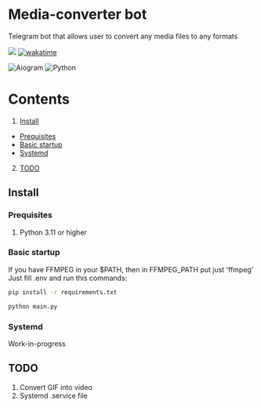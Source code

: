 # Media-converter bot
 Telegram bot that allows user to convert any media files to any formats

[<img src="https://img.shields.io/badge/Telegram-%40converter__media__bot-blue">](https://t.me/converter_media_bot)
[![wakatime](https://wakatime.com/badge/user/4d0cc4aa-e1c1-483b-8c80-199c9ea5d0c5/project/45475bdb-2f59-4d7a-b6aa-c7372321c08f.svg)](https://wakatime.com/badge/user/4d0cc4aa-e1c1-483b-8c80-199c9ea5d0c5/project/45475bdb-2f59-4d7a-b6aa-c7372321c08f.svg)

![Aiogram](https://img.shields.io/badge/aiogram-14354C?style=for-the-badge&logo=python&logoColor=white)
![Python](https://img.shields.io/badge/Python-3776AB?style=for-the-badge&logo=python&logoColor=white)

 # Contents
 1. <a href="#install">Install</a>
  * <a href="#prequisites">Prequisites</a> 
  * <a href="#basic-startup">Basic startup</a>
  * <a href="#systemd">Systemd</a>
 2. <a href="#todo">TODO</a>

## Install

### Prequisites
1. Python 3.11 or higher

### Basic startup
If you have FFMPEG in your $PATH, then in FFMPEG_PATH put just 'ffmpeg'
Just fill .env and run this commands:
```bash
pip install -r requirements.txt
```
```bash
python main.py
```

### Systemd
Work-in-progress

## TODO
1. Convert GIF into video
2. Systemd .service file
